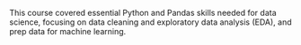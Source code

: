 This course covered essential Python and Pandas skills needed for data science, focusing on data cleaning and exploratory data analysis (EDA), and prep data for machine learning.
